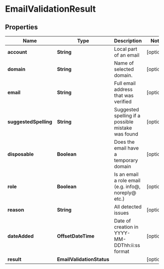 

# EmailValidationResult

## Properties

Name | Type | Description | Notes
------------ | ------------- | ------------- | -------------
**account** | **String** | Local part of an email |  [optional]
**domain** | **String** | Name of selected domain. |  [optional]
**email** | **String** | Full email address that was verified |  [optional]
**suggestedSpelling** | **String** | Suggested spelling if a possible mistake was found |  [optional]
**disposable** | **Boolean** | Does the email have a temporary domain |  [optional]
**role** | **Boolean** | Is an email a role email (e.g. info@, noreply@ etc.) |  [optional]
**reason** | **String** | All detected issues |  [optional]
**dateAdded** | **OffsetDateTime** | Date of creation in YYYY-MM-DDThh:ii:ss format |  [optional]
**result** | **EmailValidationStatus** |  |  [optional]



